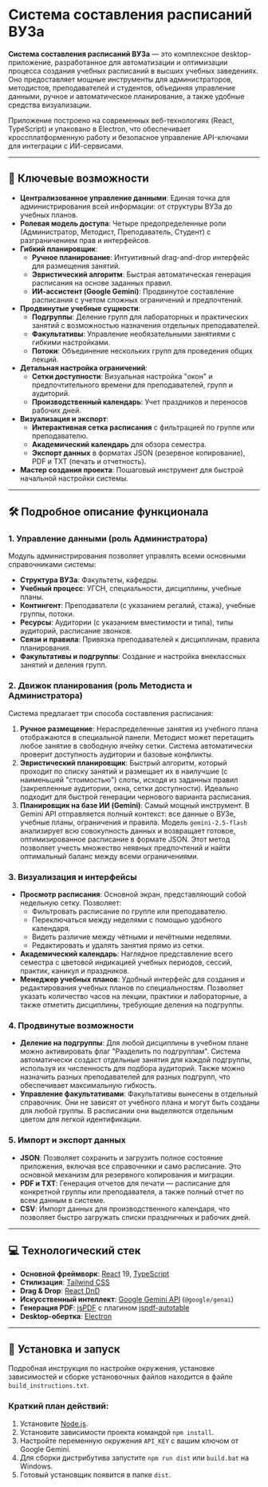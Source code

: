 # Система составления расписаний ВУЗа

**Система составления расписаний ВУЗа** — это комплексное desktop-приложение, разработанное для автоматизации и оптимизации процесса создания учебных расписаний в высших учебных заведениях. Оно предоставляет мощные инструменты для администраторов, методистов, преподавателей и студентов, объединяя управление данными, ручное и автоматическое планирование, а также удобные средства визуализации.

Приложение построено на современных веб-технологиях (React, TypeScript) и упаковано в Electron, что обеспечивает кроссплатформенную работу и безопасное управление API-ключами для интеграции с ИИ-сервисами.

---

## 🚀 Ключевые возможности

*   **Централизованное управление данными**: Единая точка для администрирования всей информации: от структуры ВУЗа до учебных планов.
*   **Ролевая модель доступа**: Четыре предопределенные роли (Администратор, Методист, Преподаватель, Студент) с разграничением прав и интерфейсов.
*   **Гибкий планировщик**:
    *   **Ручное планирование**: Интуитивный drag-and-drop интерфейс для размещения занятий.
    *   **Эвристический алгоритм**: Быстрая автоматическая генерация расписания на основе заданных правил.
    *   **ИИ-ассистент (Google Gemini)**: Продвинутое составление расписания с учетом сложных ограничений и предпочтений.
*   **Продвинутые учебные сущности**:
    *   **Подгруппы**: Деление групп для лабораторных и практических занятий с возможностью назначения отдельных преподавателей.
    *   **Факультативы**: Управление необязательными занятиями с гибкими настройками.
    *   **Потоки**: Объединение нескольких групп для проведения общих лекций.
*   **Детальная настройка ограничений**:
    *   **Сетки доступности**: Визуальная настройка "окон" и предпочтительного времени для преподавателей, групп и аудиторий.
    *   **Производственный календарь**: Учет праздников и переносов рабочих дней.
*   **Визуализация и экспорт**:
    *   **Интерактивная сетка расписания** с фильтрацией по группе или преподавателю.
    *   **Академический календарь** для обзора семестра.
    *   **Экспорт данных** в форматах JSON (резервное копирование), PDF и TXT (печать и отчетность).
*   **Мастер создания проекта**: Пошаговый инструмент для быстрой начальной настройки системы.

---

## 🛠️ Подробное описание функционала

### 1. Управление данными (роль Администратора)

Модуль администрирования позволяет управлять всеми основными справочниками системы:

*   **Структура ВУЗа**: Факультеты, кафедры.
*   **Учебный процесс**: УГСН, специальности, дисциплины, учебные планы.
*   **Контингент**: Преподаватели (с указанием регалий, стажа), учебные группы, потоки.
*   **Ресурсы**: Аудитории (с указанием вместимости и типа), типы аудиторий, расписание звонков.
*   **Связи и правила**: Привязка преподавателей к дисциплинам, правила планирования.
*   **Факультативы и подгруппы**: Создание и настройка внеклассных занятий и деления групп.

### 2. Движок планирования (роль Методиста и Администратора)

Система предлагает три способа составления расписания:

1.  **Ручное размещение**: Нераспределенные занятия из учебного плана отображаются в специальной панели. Методист может перетащить любое занятие в свободную ячейку сетки. Система автоматически проверит доступность аудитории и базовые конфликты.
2.  **Эвристический планировщик**: Быстрый алгоритм, который проходит по списку занятий и размещает их в наилучшие (с наименьшей "стоимостью") слоты, исходя из заданных правил (закрепленные аудитории, окна, сетки доступности). Идеально подходит для быстрой генерации чернового варианта расписания.
3.  **Планировщик на базе ИИ (Gemini)**: Самый мощный инструмент. В Gemini API отправляется полный контекст: все данные о ВУЗе, учебные планы, ограничения и правила. Модель `gemini-2.5-flash` анализирует всю совокупность данных и возвращает готовое, оптимизированное расписание в формате JSON. Этот метод позволяет учесть множество неявных предпочтений и найти оптимальный баланс между всеми ограничениями.

### 3. Визуализация и интерфейсы

*   **Просмотр расписания**: Основной экран, представляющий собой недельную сетку. Позволяет:
    *   Фильтровать расписание по группе или преподавателю.
    *   Переключаться между неделями с помощью удобного календаря.
    *   Видеть различие между чётными и нечётными неделями.
    *   Редактировать и удалять занятия прямо из сетки.
*   **Академический календарь**: Наглядное представление всего семестра с цветовой индикацией учебных периодов, сессий, практик, каникул и праздников.
*   **Менеджер учебных планов**: Удобный интерфейс для создания и редактирования учебных планов по специальностям. Позволяет указать количество часов на лекции, практики и лабораторные, а также отметить дисциплины, требующие деления на подгруппы.

### 4. Продвинутые возможности

*   **Деление на подгруппы**: Для любой дисциплины в учебном плане можно активировать флаг "Разделить по подгруппам". Система автоматически создаст отдельные занятия для каждой подгруппы, используя их численность для подбора аудиторий. Также можно назначить разных преподавателей для разных подгрупп, что обеспечивает максимальную гибкость.
*   **Управление факультативами**: Факультативы вынесены в отдельный справочник. Они не зависят от учебного плана и могут быть созданы для любой группы. В расписании они выделяются отдельным цветом для легкой идентификации.

### 5. Импорт и экспорт данных

*   **JSON**: Позволяет сохранить и загрузить полное состояние приложения, включая все справочники и само расписание. Это основной механизм для резервного копирования и миграции.
*   **PDF и TXT**: Генерация отчетов для печати — расписание для конкретной группы или преподавателя, а также полный отчет по всем данным в системе.
*   **CSV**: Импорт данных для производственного календаря, что позволяет быстро загружать списки праздничных и рабочих дней.

---

## 💻 Технологический стек

*   **Основной фреймворк**: [React](https://reactjs.org/) 19, [TypeScript](https://www.typescriptlang.org/)
*   **Стилизация**: [Tailwind CSS](https://tailwindcss.com/)
*   **Drag & Drop**: [React DnD](https://react-dnd.github.io/react-dnd/about)
*   **Искусственный интеллект**: [Google Gemini API](https://ai.google.dev/) (`@google/genai`)
*   **Генерация PDF**: [jsPDF](https://github.com/parallax/jsPDF) с плагином [jspdf-autotable](https://github.com/simonbengtsson/jsPDF-AutoTable)
*   **Desktop-обертка**: [Electron](https://www.electronjs.org/)

---

## 🚀 Установка и запуск

Подробная инструкция по настройке окружения, установке зависимостей и сборке установочных файлов находится в файле `build_instructions.txt`.

### Краткий план действий:
1.  Установите [Node.js](https://nodejs.org/).
2.  Установите зависимости проекта командой `npm install`.
3.  Настройте переменную окружения `API_KEY` с вашим ключом от Google Gemini.
4.  Для сборки дистрибутива запустите `npm run dist` или `build.bat` на Windows.
5.  Готовый установщик появится в папке `dist`.
